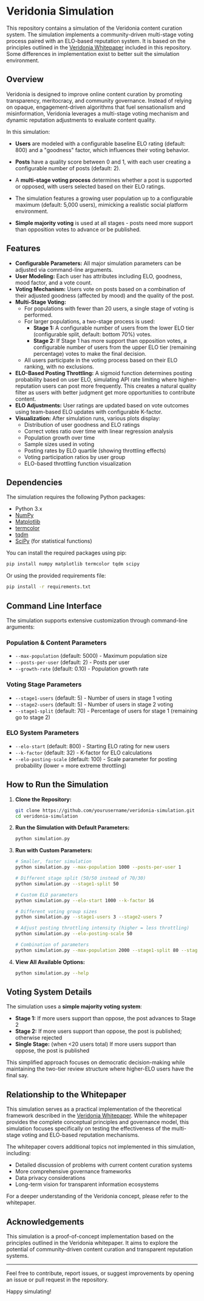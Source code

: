 # Veridonia Simulation

This repository contains a simulation of the Veridonia content curation system. The simulation implements a community-driven multi-stage voting process paired with an ELO-based reputation system. It is based on the principles outlined in the [Veridonia Whitepaper](Whitepaper.md) included in this repository. Some differences in implementation exist to better suit the simulation environment.

## Overview

Veridonia is designed to improve online content curation by promoting transparency, meritocracy, and community governance. Instead of relying on opaque, engagement-driven algorithms that fuel sensationalism and misinformation, Veridonia leverages a multi-stage voting mechanism and dynamic reputation adjustments to evaluate content quality.

In this simulation:

- **Users** are modeled with a configurable baseline ELO rating (default: 800) and a "goodness" factor, which influences their voting behavior.
- **Posts** have a quality score between 0 and 1, with each user creating a configurable number of posts (default: 2).
- A **multi-stage voting process** determines whether a post is supported or opposed, with users selected based on their ELO ratings.

- The simulation features a growing user population up to a configurable maximum (default: 5,000 users), mimicking a realistic social platform environment.
- **Simple majority voting** is used at all stages - posts need more support than opposition votes to advance or be published.

## Features

- **Configurable Parameters:** All major simulation parameters can be adjusted via command-line arguments.
- **User Modeling:** Each user has attributes including ELO, goodness, mood factor, and a vote count.
- **Voting Mechanism:** Users vote on posts based on a combination of their adjusted goodness (affected by mood) and the quality of the post.
- **Multi-Stage Voting:**
  - For populations with fewer than 20 users, a single stage of voting is performed.
  - For larger populations, a two-stage process is used:
    - **Stage 1:** A configurable number of users from the lower ELO tier (configurable split, default: bottom 70%) votes.
    - **Stage 2:** If Stage 1 has more support than opposition votes, a configurable number of users from the upper ELO tier (remaining percentage) votes to make the final decision.
  - All users participate in the voting process based on their ELO ranking, with no exclusions.
- **ELO-Based Posting Throttling:** A sigmoid function determines posting probability based on user ELO, simulating API rate limiting where higher-reputation users can post more frequently. This creates a natural quality filter as users with better judgment get more opportunities to contribute content.
- **ELO Adjustments:** User ratings are updated based on vote outcomes using team-based ELO updates with configurable K-factor.
- **Visualization:** After simulation runs, various plots display:
  - Distribution of user goodness and ELO ratings
  - Correct votes ratio over time with linear regression analysis
  - Population growth over time
  - Sample sizes used in voting
  - Posting rates by ELO quartile (showing throttling effects)
  - Voting participation ratios by user group
  - ELO-based throttling function visualization

## Dependencies

The simulation requires the following Python packages:

- Python 3.x
- [NumPy](https://numpy.org/)
- [Matplotlib](https://matplotlib.org/)
- [termcolor](https://pypi.org/project/termcolor/)
- [tqdm](https://tqdm.github.io/)
- [SciPy](https://www.scipy.org/) (for statistical functions)

You can install the required packages using pip:

```bash
pip install numpy matplotlib termcolor tqdm scipy
```

Or using the provided requirements file:

```bash
pip install -r requirements.txt
```

## Command Line Interface

The simulation supports extensive customization through command-line arguments:

### Population & Content Parameters

- `--max-population` (default: 5000) - Maximum population size
- `--posts-per-user` (default: 2) - Posts per user
- `--growth-rate` (default: 0.10) - Population growth rate

### Voting Stage Parameters

- `--stage1-users` (default: 5) - Number of users in stage 1 voting
- `--stage2-users` (default: 5) - Number of users in stage 2 voting
- `--stage1-split` (default: 70) - Percentage of users for stage 1 (remaining go to stage 2)

### ELO System Parameters

- `--elo-start` (default: 800) - Starting ELO rating for new users
- `--k-factor` (default: 32) - K-factor for ELO calculations
- `--elo-posting-scale` (default: 100) - Scale parameter for posting probability (lower = more extreme throttling)

## How to Run the Simulation

1. **Clone the Repository:**

   ```bash
   git clone https://github.com/yourusername/veridonia-simulation.git
   cd veridonia-simulation
   ```

2. **Run the Simulation with Default Parameters:**

   ```bash
   python simulation.py
   ```

3. **Run with Custom Parameters:**

   ```bash
   # Smaller, faster simulation
   python simulation.py --max-population 1000 --posts-per-user 1

   # Different stage split (50/50 instead of 70/30)
   python simulation.py --stage1-split 50

   # Custom ELO parameters
   python simulation.py --elo-start 1000 --k-factor 16

   # Different voting group sizes
   python simulation.py --stage1-users 3 --stage2-users 7

   # Adjust posting throttling intensity (higher = less throttling)
   python simulation.py --elo-posting-scale 50

   # Combination of parameters
   python simulation.py --max-population 2000 --stage1-split 80 --stage1-users 7
   ```

4. **View All Available Options:**

   ```bash
   python simulation.py --help
   ```

## Voting System Details

The simulation uses a **simple majority voting system**:

- **Stage 1:** If more users support than oppose, the post advances to Stage 2
- **Stage 2:** If more users support than oppose, the post is published; otherwise rejected
- **Single Stage:** (when <20 users total) If more users support than oppose, the post is published

This simplified approach focuses on democratic decision-making while maintaining the two-tier review structure where higher-ELO users have the final say.

## Relationship to the Whitepaper

This simulation serves as a practical implementation of the theoretical framework described in the [Veridonia Whitepaper](Whitepaper.md). While the whitepaper provides the complete conceptual principles and governance model, this simulation focuses specifically on testing the effectiveness of the multi-stage voting and ELO-based reputation mechanisms.

The whitepaper covers additional topics not implemented in this simulation, including:

- Detailed discussion of problems with current content curation systems
- More comprehensive governance frameworks
- Data privacy considerations
- Long-term vision for transparent information ecosystems

For a deeper understanding of the Veridonia concept, please refer to the whitepaper.

## Acknowledgements

This simulation is a proof-of-concept implementation based on the principles outlined in the Veridonia whitepaper. It aims to explore the potential of community-driven content curation and transparent reputation systems.

---

Feel free to contribute, report issues, or suggest improvements by opening an issue or pull request in the repository.

Happy simulating!
